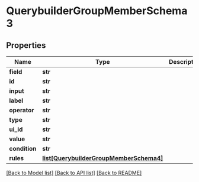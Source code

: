 # QuerybuilderGroupMemberSchema3

## Properties
Name | Type | Description | Notes
------------ | ------------- | ------------- | -------------
**field** | **str** |  | 
**id** | **str** |  | [optional] 
**input** | **str** |  | [optional] 
**label** | **str** |  | [optional] 
**operator** | **str** |  | 
**type** | **str** |  | [optional] 
**ui_id** | **str** |  | [optional] 
**value** | **str** |  | 
**condition** | **str** |  | 
**rules** | [**list[QuerybuilderGroupMemberSchema4]**](QuerybuilderGroupMemberSchema4.md) |  | 

[[Back to Model list]](../README.md#documentation-for-models) [[Back to API list]](../README.md#documentation-for-api-endpoints) [[Back to README]](../README.md)


